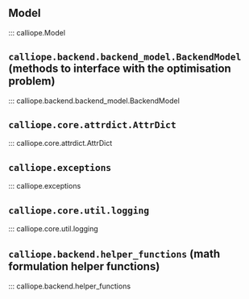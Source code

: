 ## Model

::: calliope.Model

## `calliope.backend.backend_model.BackendModel` (methods to interface with the optimisation problem)

::: calliope.backend.backend_model.BackendModel

## `calliope.core.attrdict.AttrDict`

::: calliope.core.attrdict.AttrDict

## `calliope.exceptions`

::: calliope.exceptions

## `calliope.core.util.logging`

::: calliope.core.util.logging

## `calliope.backend.helper_functions` (math formulation helper functions)

::: calliope.backend.helper_functions
